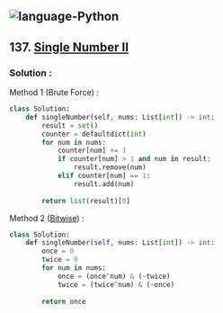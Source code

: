 ![language-Python](https://img.shields.io/badge/Python-ffd43b?style=for-the-badge&logo=PYTHON)
---

## 137. [Single Number II](https://leetcode.com/problems/single-number-ii)

### Solution :

Method 1 (Brute Force) :
```python
class Solution:
    def singleNumber(self, nums: List[int]) -> int:
        result = set()
        counter = defaultdict(int)
        for num in nums:
            counter[num] += 1
            if counter[num] > 1 and num in result:
                result.remove(num)
            elif counter[num] == 1:
                result.add(num)
        
        return list(result)[0]
```

Method 2 ([Bitwise](https://leetcode.com/problems/single-number-ii/solutions/3714928/bit-manipulation-c-java-python-beginner-friendly/)) :
```python
class Solution:
    def singleNumber(self, nums: List[int]) -> int:
        once = 0
        twice = 0
        for num in nums:
            once = (once^num) & (~twice)
            twice = (twice^num) & (~once)
        
        return once
```

